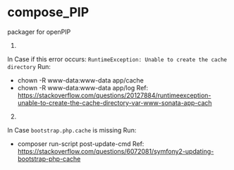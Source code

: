 # compose_PIP
packager for openPIP

1.
In Case if this error occurs:
`RuntimeException: Unable to create the cache directory`
Run:
  - chown -R www-data:www-data app/cache
  - chown -R www-data:www-data app/log
 Ref: https://stackoverflow.com/questions/20127884/runtimeexception-unable-to-create-the-cache-directory-var-www-sonata-app-cach
 
2.
In Case `bootstrap.php.cache` is missing
Run:
  - composer run-script post-update-cmd
 Ref: https://stackoverflow.com/questions/6072081/symfony2-updating-bootstrap-php-cache 
